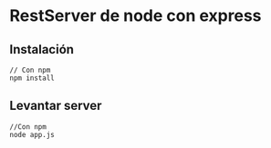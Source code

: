 # RestServer de node con express


## Instalación

```
// Con npm
npm install

```

## Levantar server

```
//Con npm
node app.js
```
